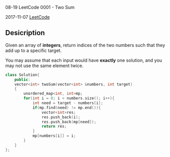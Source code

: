 08-19 LeetCode 0001 - Two Sum

2017-11-07  [LeetCode](http://reckful.studio/categories/LeetCode/)

## Desicription

Given an array of **integers**, return indices of the two numbers such that they add up to a specific target.

You may assume that each input would have **exactly** one solution, and you may not use the same element twice.

```c++
class Solution{
    public:
    vector<int> twoSum(vector<int> &numbers, int target)
    {
        unordered_map<int, int>mp;
        for(int i = 0; i < numbers.size(); i++){
            int need = target - numbers[i];
            if(mp.find(need) != mp.end()){
                vector<int>res;
                res.push_back(i);
                res.push_back(mp[need]);
                return res;
            }
            mp[numbers[i]] = i;
        }
    }
};
```